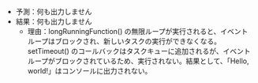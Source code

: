- 予測：何も出力しません
- 結果：何も出力しません
    - 理由：longRunningFunction() の無限ループが実行されると、イベントループはブロックされ、新しいタスクの実行ができなくなる。setTimeout() のコールバックはタスクキューに追加されるが、イベントループがブロックされているため、実行されない。結果として、「Hello, world!」はコンソールに出力されない。